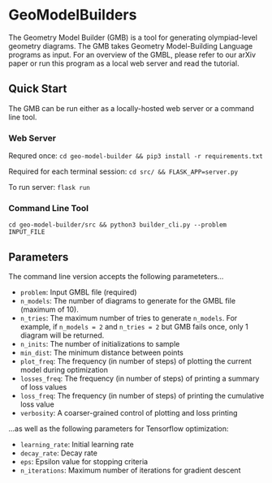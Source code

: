 # GeoModelBuilders

The Geometry Model Builder (GMB) is a tool for generating olympiad-level geometry diagrams.
The GMB takes Geometry Model-Building Language programs as input.
For an overview of the GMBL, please refer to our arXiv paper or run this program as a local web server and read the tutorial.

## Quick Start

The GMB can be run either as a locally-hosted web server or a command line tool.

### Web Server

Requred once: `cd geo-model-builder && pip3 install -r requirements.txt`

Required for each terminal session: `cd src/ && FLASK_APP=server.py`

To run server: `flask run`

### Command Line Tool

`cd geo-model-builder/src && python3 builder_cli.py --problem INPUT_FILE`

## Parameters

The command line version accepts the following parameteters...
* `problem`: Input GMBL file (required)
* `n_models`: The number of diagrams to generate for the GMBL file (maximum of 10).
* `n_tries`: The maximum number of tries to generate `n_models`. For example, if `n_models = 2` and `n_tries = 2` but GMB fails once, only 1 diagram will be returned.
* `n_inits`: The number of initializations to sample
* `min_dist`: The minimum distance between points
* `plot_freq`: The frequency (in number of steps) of plotting the current model during optimization
* `losses_freq`: The frequency (in number of steps) of printing a summary of loss values
* `loss_freq`: The frequency (in number of steps) of printing the cumulative loss value
* `verbosity`: A coarser-grained control of plotting and loss printing

...as well as the following parameters for Tensorflow optimization:
* `learning_rate`: Initial learning rate
* `decay_rate`: Decay rate
* `eps`: Epsilon value for stopping criteria
* `n_iterations`: Maximum number of iterations for gradient descent
